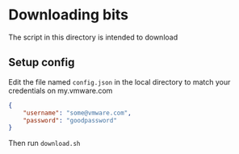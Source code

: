 # Downloading bits

The script in this directory is intended to download

## Setup config

Edit the file named `config.json` in the local directory to match your credentials on my.vmware.com

``` json
{
	"username": "some@vmware.com",
	"password": "goodpassword"
}
```

Then run `download.sh`